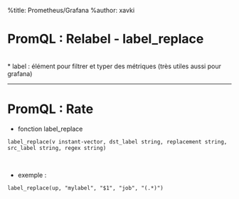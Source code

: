 %title: Prometheus/Grafana
%author: xavki


# PromQL : Relabel - label_replace

<br>
* label : élément pour filtrer et typer des métriques (très utiles aussi pour grafana)


----------------------------------------------------------------------------------

# PromQL : Rate


* fonction label_replace

```
label_replace(v instant-vector, dst_label string, replacement string, src_label string, regex string) 
```

<br>

* exemple :

```
label_replace(up, "mylabel", "$1", "job", "(.*)")
```
